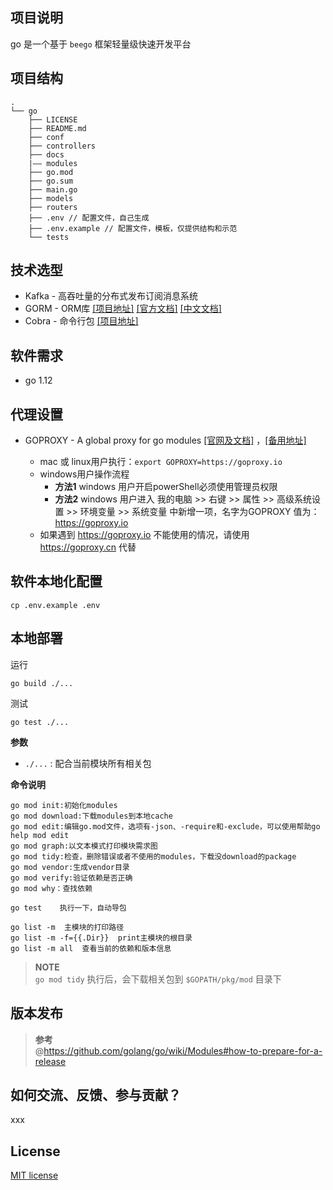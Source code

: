## 项目说明

go 是一个基于 `beego` 框架轻量级快速开发平台

## 项目结构

```
.
└── go
    ├── LICENSE
    ├── README.md
    ├── conf
    ├── controllers
    ├── docs
    |—— modules
    ├── go.mod
    ├── go.sum
    ├── main.go
    ├── models
    ├── routers
    ├── .env // 配置文件，自己生成
    ├── .env.example // 配置文件，模板，仅提供结构和示范
    └── tests
```

## 技术选型

- Kafka - 高吞吐量的分布式发布订阅消息系统
- GORM - ORM库 [[项目地址]](https://github.com/jinzhu/gorm) [[官方文档]](http://gorm.io/) [[中文文档]](http://gorm.book.jasperxu.com/)
- Cobra - 命令行包 [[项目地址]](https://github.com/spf13/cobra)

## 软件需求

- go 1.12

## 代理设置

- GOPROXY - A global proxy for go modules [[官网及文档]](https://goproxy.io/) ，[[备用地址]](https://goproxy.cn/)

  - mac 或 linux用户执行：`export GOPROXY=https://goproxy.io`
  - windows用户操作流程
    - **方法1** windows 用户开启powerShell必须使用管理员权限
    - **方法2** windows 用户进入 我的电脑 >> 右键 >> 属性 >> 高级系统设置 >> 环境变量 >> 系统变量 中新增一项，名字为GOPROXY 值为： https://goproxy.io
  - 如果遇到 https://goproxy.io 不能使用的情况，请使用 https://goproxy.cn 代替

## 软件本地化配置

```
cp .env.example .env
```

## 本地部署

运行
```
go build ./...
```

测试

```
go test ./...
```

**参数**

- `./...` : 配合当前模块所有相关包

**命令说明**

```
go mod init:初始化modules
go mod download:下载modules到本地cache
go mod edit:编辑go.mod文件，选项有-json、-require和-exclude，可以使用帮助go help mod edit
go mod graph:以文本模式打印模块需求图
go mod tidy:检查，删除错误或者不使用的modules，下载没download的package
go mod vendor:生成vendor目录
go mod verify:验证依赖是否正确
go mod why：查找依赖

go test    执行一下，自动导包

go list -m  主模块的打印路径
go list -m -f={{.Dir}}  print主模块的根目录
go list -m all  查看当前的依赖和版本信息
```
> **NOTE**  
> `go mod tidy` 执行后，会下载相关包到 `$GOPATH/pkg/mod` 目录下

## 版本发布

> **参考**  
> @https://github.com/golang/go/wiki/Modules#how-to-prepare-for-a-release

## 如何交流、反馈、参与贡献？

xxx

## License

[MIT license](http://opensource.org/licenses/MIT)